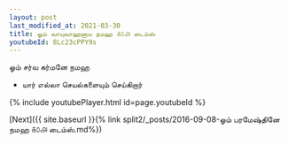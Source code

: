 ```yaml
---
layout: post
last_modified_at: 2021-03-30
title: ஓம் வாயுவாஹனாய நமஹ ௧௦௮ டைம்ஸ்
youtubeId: 8Lc23cPPY9s
---
```

 
 
 ஓம் சர்வ கர்மனே நமஹ  
 
 -  யார் எல்லா செயல்களையும் செய்கிறார் 
 
  
 
  
 
 
 
 
 
 


{% include youtubePlayer.html id=page.youtubeId %}
 
[Next]({{ site.baseurl }}{% link  split2/_posts/2016-09-08-ஓம் பரமேஷ்தினே நமஹ ௧௦௮ டைம்ஸ்.md%})
 
